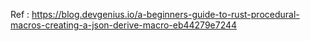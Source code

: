 Ref : https://blog.devgenius.io/a-beginners-guide-to-rust-procedural-macros-creating-a-json-derive-macro-eb44279e7244